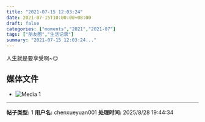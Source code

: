 ```yaml
---
title: "2021-07-15 12:03:24"
date: 2021-07-15T10:00:00+08:00
draft: false
categories: ["moments","2021","2021-07"]
tags: ["朋友圈","生活记录"]
summary: "2021-07-15 12:03:24..."
---
```


人生就是要享受啊~😏

## 媒体文件

- ![Media 1](/Moments/photos/2021-07-15/202107151203240.jpg)

---

**帖子类型:** 1
**用户名:** chenxueyuan001
**处理时间:** 2025/8/28 19:44:34